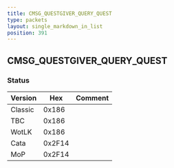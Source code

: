 ```yaml
---
title: CMSG_QUESTGIVER_QUERY_QUEST
type: packets
layout: single_markdown_in_list
position: 391
---
```


## CMSG_QUESTGIVER_QUERY_QUEST

### Status

Version    | Hex        | Comment
---------- | ---------- | ---------- 
Classic    | 0x186      | 
TBC        | 0x186      | 
WotLK      | 0x186      | 
Cata       | 0x2F14     | 
MoP        | 0x2F14     | 
